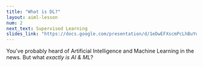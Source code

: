 ```yaml
---
title: "What is DL?"
layout: aiml-lesson
num: 2
next_text: Supervised Learning
slides_link: "https://docs.google.com/presentation/d/1eDwEFXscmPcLhBuYd9ar0gSkjtiyFay55q4IpwgbA5w/"
---
```


You've probably heard of Artificial Intelligence and Machine Learning in the news. But what *exactly is AI & ML*?
